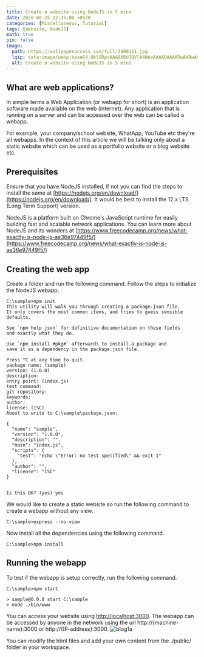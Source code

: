 ```yaml
---
title: Create a website using NodeJS in 5 mins
date: 2020-08-25 12:35:00 +0530
categories: [Miscellaneous, Tutorial]
tags: [Website, NodeJS]
math: true
pin: false
image:
  path: https://wallpaperaccess.com/full/3909221.jpg
  lqip: data:image/webp;base64,UklGRpoAAABXRUJQVlA4WAoAAAAQAAAADwAABwAAQUxQSDIAAAARL0AmbZurmr57yyIiqE8oiG0bejIYEQTgqiDA9vqnsUSI6H+oAERp2HZ65qP/VIAWAFZQOCBCAAAA8AEAnQEqEAAIAAVAfCWkAALp8sF8rgRgAP7o9FDvMCkMde9PK7euH5M1m6VWoDXf2FkP3BqV0ZYbO6NA/VFIAAAA
  alt: Create a website using NodeJS in 5 mins
---
```


## What are web applications?

In simple terms a Web Application (or webapp for short) is an application software made available on the web (internet). Any application that is running on a server and can be accessed over the web can be called a webapp.

For example, your company/school website, WhatApp, YouTube etc they're all webapps. In the context of this article we will be talking only about a static website which can be used as a portfolio website or a blog website etc.

## Prerequisites

Ensure that you have NodeJS installed, if not you can find the steps to install the same at [https://nodejs.org/en/download/](https://nodejs.org/en/download/). It would be best to install the 12.x LTS (Long Term Support) version.

NodeJS is a platform built on Chrome's JavaScript runtime for easily building fast and scalable network applications. You can learn more about NodeJS and its wonders at [https://www.freecodecamp.org/news/what-exactly-is-node-js-ae36e97449f5/](https://www.freecodecamp.org/news/what-exactly-is-node-js-ae36e97449f5/)

## Creating the web app

Create a folder and run the following command. Follow the steps to initialize the NodeJS webapp.

    C:\sample>npm init
    This utility will walk you through creating a package.json file.
    It only covers the most common items, and tries to guess sensible defaults.
    
    See `npm help json` for definitive documentation on these fields
    and exactly what they do.
    
    Use `npm install #pkg#` afterwards to install a package and
    save it as a dependency in the package.json file.
    
    Press ^C at any time to quit.
    package name: (sample)
    version: (1.0.0)
    description:
    entry point: (index.js)
    test command:
    git repository:
    keywords:
    author:
    license: (ISC)
    About to write to C:\sample\package.json:
    
    {
      "name": "sample",
      "version": "1.0.0",
      "description": "",
      "main": "index.js",
      "scripts": {
        "test": "echo \"Error: no test specified\" && exit 1"
      },
      "author": "",
      "license": "ISC"
    }
    
    
    Is this OK? (yes) yes

We would like to create a static website so run the following command to create a webapp without any view.

    C:\sample>express --no-view

Now install all the dependencies using the following command.

    C:\sample>npm install

## Running the webapp

To test if the webapp is setup correctly, run the following command.

    C:\sample>npm start
    
    > sample@0.0.0 start C:\sample
    > node ./bin/www

You can access your website using [http://localhost:3000](http://localhost:3000). The webapp can be accessed by anyone in the network using the url http://{machine-name}:3000 or http://{IP-address}:3000.
![blog1a](https://res-3.cloudinary.com/hyfixviip/image/upload/q_auto/v1/ghost-blog-images/blog1a.png)

You can modify the html files and add your own content from the ./public/ folder in your workspace.
